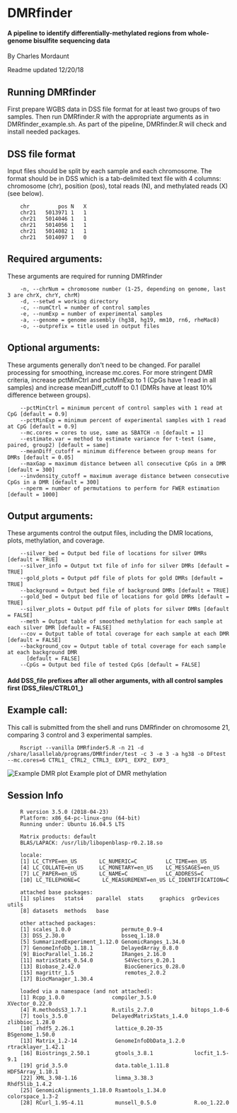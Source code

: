 # DMRfinder

#### A pipeline to identify differentially-methylated regions from whole-genome bisulfite sequencing data

By Charles Mordaunt

Readme updated 12/20/18

## Running DMRfinder
First prepare WGBS data in DSS file format for at least two groups of two samples. Then run DMRfinder.R with the appropriate arguments as in DMRfinder_example.sh. As part of the pipeline, DMRfinder.R will check and install needed packages.

## DSS file format
Input files should be split by each sample and each chromosome. The format should be in DSS which is a tab-delimited text file with 4 columns: chromosome (chr), position (pos), total reads (N), and methylated reads (X) (see below).
        
        chr	        pos	N	X
        chr21	5013971	1	1
        chr21	5014046	1	1
        chr21	5014056	1	1
        chr21	5014082	1	1
        chr21	5014097	1	0

## Required arguments:  
These arguments are required for running DMRfinder

        -n, --chrNum = chromosome number (1-25, depending on genome, last 3 are chrX, chrY, chrM) 
        -d, --setwd = working directory  
        -c, --numCtrl = number of control samples  
        -e, --numExp = number of experimental samples  
        -a, --genome = genome assembly (hg38, hg19, mm10, rn6, rheMac8)  
        -o, --outprefix = title used in output files  

## Optional arguments:  
These arguments generally don't need to be changed. For parallel processing for smoothing, increase mc.cores. For more stringent DMR criteria, increase pctMinCtrl and pctMinExp to 1 (CpGs have 1 read in all samples) and increase meanDiff_cutoff to 0.1 (DMRs have at least 10% difference between groups).

        --pctMinCtrl = minimum percent of control samples with 1 read at CpG [default = 0.9]  
        --pctMinExp = minimum percent of experimental samples with 1 read at CpG [default = 0.9]  
        --mc.cores = cores to use, same as SBATCH -n [default = 1]  
        --estimate.var = method to estimate variance for t-test (same, paired, group2) [default = same]  
        --meanDiff_cutoff = minimum difference between group means for DMRs [default = 0.05]  
        --maxGap = maximum distance between all consecutive CpGs in a DMR [default = 300]  
        --invdensity_cutoff = maximum average distance between consecutive CpGs in a DMR [default = 300]   
        --nperm = number of permutations to perform for FWER estimation [default = 1000]  
  
## Output arguments:  
These arguments control the output files, including the DMR locations, plots, methylation, and coverage.

        --silver_bed = Output bed file of locations for silver DMRs [default = TRUE]  
        --silver_info = Output txt file of info for silver DMRs [default = TRUE]  
        --gold_plots = Output pdf file of plots for gold DMRs [default = TRUE]
        --background = Output bed file of background DMRs [default = TRUE]  
        --gold_bed = Output bed file of locations for gold DMRs [default = TRUE]  
        --silver_plots = Output pdf file of plots for silver DMRs [default = FALSE]  
        --meth = Output table of smoothed methylation for each sample at each silver DMR [default = FALSE]  
        --cov = Output table of total coverage for each sample at each DMR [default = FALSE]  
        --background_cov = Output table of total coverage for each sample at each background DMR
          [default = FALSE]  
        --CpGs = Output bed file of tested CpGs [default = FALSE]  
  
#### Add DSS_file prefixes after all other arguments, with all control samples first (DSS_files/CTRL01_)  

## Example call:
This call is submitted from the shell and runs DMRfinder on chromosome 21, comparing 3 control and 3 experimental samples.

        Rscript --vanilla DMRfinder5.R -n 21 -d /share/lasallelab/programs/DMRfinder/test -c 3 -e 3 -a hg38 -o DFtest --mc.cores=6 CTRL1_ CTRL2_ CTRL3_ EXP1_ EXP2_ EXP3_

![Example DMR plot](https://github.com/cemordaunt/DMRfinder/blob/master/DMRplot.png)
Example plot of DMR methylation

## Session Info
        R version 3.5.0 (2018-04-23)
        Platform: x86_64-pc-linux-gnu (64-bit)
        Running under: Ubuntu 16.04.5 LTS

        Matrix products: default
        BLAS/LAPACK: /usr/lib/libopenblasp-r0.2.18.so

        locale:
        [1] LC_CTYPE=en_US       LC_NUMERIC=C         LC_TIME=en_US       
        [4] LC_COLLATE=en_US     LC_MONETARY=en_US    LC_MESSAGES=en_US   
        [7] LC_PAPER=en_US       LC_NAME=C            LC_ADDRESS=C        
        [10] LC_TELEPHONE=C       LC_MEASUREMENT=en_US LC_IDENTIFICATION=C 

        attached base packages:
        [1] splines   stats4    parallel  stats     graphics  grDevices utils    
        [8] datasets  methods   base     

        other attached packages:
        [1] scales_1.0.0                permute_0.9-4              
        [3] DSS_2.30.0                  bsseq_1.18.0               
        [5] SummarizedExperiment_1.12.0 GenomicRanges_1.34.0       
        [7] GenomeInfoDb_1.18.1         DelayedArray_0.8.0         
        [9] BiocParallel_1.16.2         IRanges_2.16.0             
        [11] matrixStats_0.54.0          S4Vectors_0.20.1           
        [13] Biobase_2.42.0              BiocGenerics_0.28.0        
        [15] magrittr_1.5                remotes_2.0.2              
        [17] BiocManager_1.30.4         

        loaded via a namespace (and not attached):
        [1] Rcpp_1.0.0               compiler_3.5.0           XVector_0.22.0          
        [4] R.methodsS3_1.7.1        R.utils_2.7.0            bitops_1.0-6            
        [7] tools_3.5.0              DelayedMatrixStats_1.4.0 zlibbioc_1.28.0         
        [10] rhdf5_2.26.1             lattice_0.20-35          BSgenome_1.50.0         
        [13] Matrix_1.2-14            GenomeInfoDbData_1.2.0   rtracklayer_1.42.1      
        [16] Biostrings_2.50.1        gtools_3.8.1             locfit_1.5-9.1          
        [19] grid_3.5.0               data.table_1.11.8        HDF5Array_1.10.1        
        [22] XML_3.98-1.16            limma_3.38.3             Rhdf5lib_1.4.2          
        [25] GenomicAlignments_1.18.0 Rsamtools_1.34.0         colorspace_1.3-2        
        [28] RCurl_1.95-4.11          munsell_0.5.0            R.oo_1.22.0 

